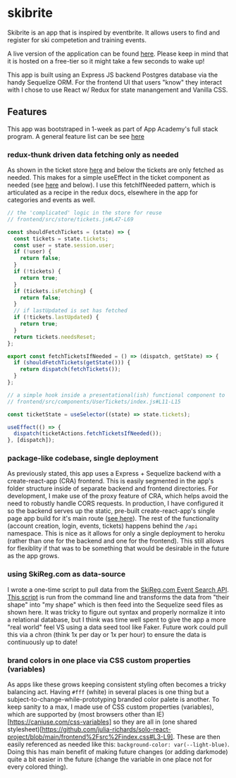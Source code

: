 # skibrite

Skibrite is an app that is inspired by eventbrite. It allows users to find and register for ski competetion and training events.

A live version of the application can be found [here](https://skibrite.herokuapp.com/). Please keep in mind that it is hosted on a free-tier so it might take a few seconds to wake up!

This app is built using an Express JS backend Postgres database via the handy Sequelize ORM. For the frontend UI that users "know" they interact with I chose to use React w/ Redux for state manangement and Vanilla CSS.

## Features

This app was bootstraped in 1-week as part of App Academy's full stack program. A general feature list can be see [here](https://github.com/julia-richards/solo-react-project/wiki/Feature-List)

### redux-thunk driven data fetching only as needed

As shown in the ticket store [here](https://github.com/julia-richards/solo-react-project/blob/main/frontend/src/store/tickets.js#L47-L69) and below the tickets are only fetched as needed. This makes for a simple useEffect in the ticket component as needed (see [here](https://github.com/julia-richards/solo-react-project/blob/main/frontend/src/components/UserTickets/index.js#L11-L15) and below). I use this fetchIfNeeded pattern, which is articulated as a recipe in the redux docs, elsewhere in the app for categories and events as well.

```js
// the 'complicated' logic in the store for reuse
// frontend/src/store/tickets.js#L47-L69

const shouldFetchTickets = (state) => {
  const tickets = state.tickets;
  const user = state.session.user;
  if (!user) {
    return false;
  }
  if (!tickets) {
    return true;
  }
  if (tickets.isFetching) {
    return false;
  }
  // if lastUpdated is set has fetched
  if (!tickets.lastUpdated) {
    return true;
  }
  return tickets.needsReset;
};

export const fetchTicketsIfNeeded = () => (dispatch, getState) => {
  if (shouldFetchTickets(getState())) {
    return dispatch(fetchTickets());
  }
};

// a simple hook inside a presentational(ish) functional component to 'just give me data'
// frontend/src/components/UserTickets/index.js#L11-L15

const ticketState = useSelector((state) => state.tickets);

useEffect(() => {
  dispatch(ticketActions.fetchTicketsIfNeeded());
}, [dispatch]);

```

### package-like codebase, single deployment

As previously stated, this app uses a Express + Sequelize backend with a create-react-app (CRA) frontend. This is easily segmented in the app's folder structure inside of separate backend and frontend directories. For development, I make use of the proxy feature of CRA, which helps avoid the need to robustly handle CORS requests. In production, I have configured it so the backend serves up the static, pre-built create-react-app's single page app build for it's main route ([see here](https://github.com/julia-richards/solo-react-project/blob/main/backend/routes/index.js#L14-L34)). The rest of the functionality (account creation, login, events, tickets) happens behind the `/api` namespace. This is nice as it allows for only a single deployment to heroku (rather than one for the backend and one for the frontend). This still allows for flexiblity if that was to be something that would be desirable in the future as the app grows.

### using SkiReg.com as data-source

I wrote a one-time script to pull data from the [SkiReg.com Event Search API](https://www.skireg.com/api/EventSearchDoc.aspx). [This script](https://github.com/julia-richards/solo-react-project/blob/main/backend%2Fscripts%2FdataFetch.js) is run from the command line and transforms the data from "their shape" into "my shape" which is then feed into the Sequelize seed files as shown here. It was tricky to figure out syntax and properly normalize it into a relational database, but I think was time well spent to give the app a more "real world" feel VS using a data seed tool like Faker. Future work could pull this via a chron (think 1x per day or 1x per hour) to ensure the data is continuously up to date!

### brand colors in one place via CSS custom properties (variables)

As apps like these grows keeping consistent styling often becomes a tricky balancing act. Having `#fff` (white) in several places is one thing but a subject-to-change-while-prototyping branded color palete is another. To keep sanity to a max, I made use of CSS custom properties (variables), which are supported by (most browsers other than IE)[https://caniuse.com/css-variables] so they are all in (one shared stylesheet)[https://github.com/julia-richards/solo-react-project/blob/main/frontend%2Fsrc%2Findex.css#L3-L9]. These are then easily referenced as needed like this: `background-color: var(--light-blue)`. Doing this has main benefit of making future changes (or adding darkmode) quite a bit easier in the future (change the variable in one place not for every colored thing).

